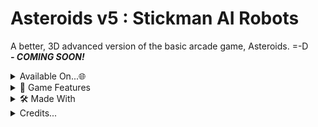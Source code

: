 # Asteroids v5 : Stickman AI Robots 

A better, 3D advanced version of the basic arcade game, Asteroids. =-D  
***- COMING SOON!***  

<details>
<summary>Available On...🌐</summary>

- ***Available on all Operating Systems!***
- Available on Linux, ChromeOS! (Debian Ubuntu 64-bit only)
- Available Mobile.
- Available On Windows and Apple.
- It's in-browser, too. There's a website, too...😁
</details>

<details>
<summary>🚀 Game Features</summary>

- ***FROM A BASIC ARCADE GAME IN 1998, INTO A NEXT-GEN VERSION TO 2025!***
- In this game, it is not just regular Asteroids, with a doodled spaceship. You're a *(Very Good, Trust, you can change the skin, haha...)* stickman, that looks like *ROBLOX* was the Rip-off.
- Advanced bot AI...
- Boss Battle!!
- Better UI 
- Graphics and CSS better than *XBOX*
- ENCRYPTED MULTIPLAYER SESSIONS!
- Did I say that It was fully 3D, like *Ultrakill?*, with pointer lock and attackers?
- Dark Mode / Light Mode
- Three.js and Typescript game engine, with advanced gravity physics.
- Plane (Spaceship) Advanced Simulator.
- Ship (Qwantum Boat) with graphics like *War Thunder*
- Car. Yep, A car. That's all.
- Helicopters, too!
- Asteroids that you should not get hit by. (No, really!)
- Planets simulated with gravity and an asteroid belt.
- MORE COMING SOON!!
</details>

<details>
<summary>🛠️ Made With</summary>

- ***MADE WITH:***
- HTML (Normal Hypertext Markup Language...)
- Typescript (Modded, Advanced Javascript)
- Three.JS Game Engine.
- CSS Styling!
- Bit of Shell/Linux for Deployment and rendering.
- MORE COMING SOON!
</details>

<details>
<summary>Credits...</summary>

- [Swift502](https://github.com/swift502/Sketchbook) for the Three.js and Typescript game engine.
- [Ben Hatsor](https://www.berryscript.com/) For the Game controller Scripts.
- [Jaydon Liu](https://www.youtube.com/@SmilingSandwich) One of my best friends at school, for brainstorming HTML and supporting Darrkon Network for us.
</details>
  
